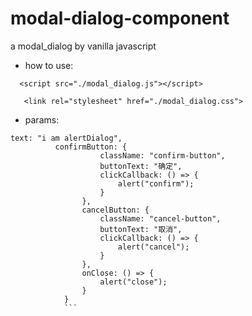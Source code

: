 # modal-dialog-component
a modal_dialog by vanilla javascript

- how to use:

`   <script src="./modal_dialog.js"></script> `

`    <link rel="stylesheet" href="./modal_dialog.css"> `


- params:
```
text: "i am alertDialog",
          confirmButton: {
                    className: "confirm-button",
                    buttonText: "确定",
                    clickCallback: () => {
                        alert("confirm");
                    }
                },
                cancelButton: {
                    className: "cancel-button",
                    buttonText: "取消",
                    clickCallback: () => {
                        alert("cancel");
                    }
                },                
                onClose: () => {
                    alert("close");
                }
            }
            ```

